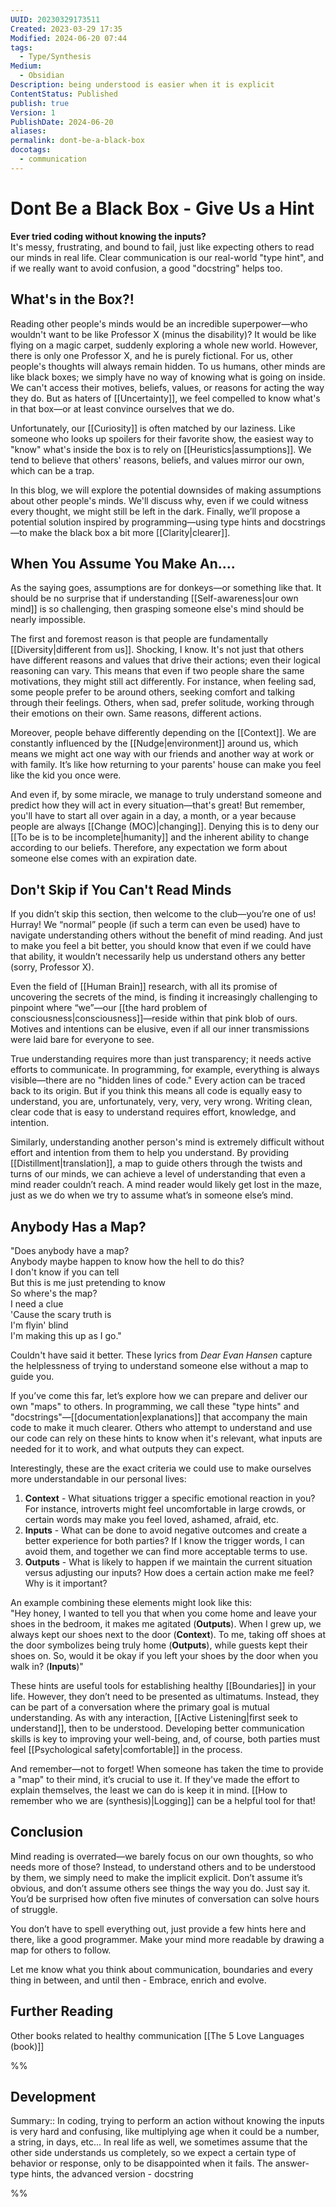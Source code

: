 ```yaml
---
UUID: 20230329173511
Created: 2023-03-29 17:35
Modified: 2024-06-20 07:44
tags:
  - Type/Synthesis
Medium:
  - Obsidian
Description: being understood is easier when it is explicit
ContentStatus: Published
publish: true
Version: 1
PublishDate: 2024-06-20
aliases: 
permalink: dont-be-a-black-box
docotags:
  - communication
---
```


# Dont Be a Black Box - Give Us a Hint

**Ever tried coding without knowing the inputs?**  
It's messy, frustrating, and bound to fail, just like expecting others to read our minds in real life. Clear communication is our real-world "type hint", and if we really want to avoid confusion, a good "docstring" helps too.

<!-- truncate -->

## What's in the Box?!

Reading other people's minds would be an incredible superpower—who wouldn't want to be like Professor X (minus the disability)? It would be like flying on a magic carpet, suddenly exploring a whole new world. However, there is only one Professor X, and he is purely fictional. For us, other people's thoughts will always remain hidden. To us humans, other minds are like black boxes; we simply have no way of knowing what is going on inside. We can't access their motives, beliefs, values, or reasons for acting the way they do. But as haters of [[Uncertainty]], we feel compelled to know what's in that box—or at least convince ourselves that we do.

Unfortunately, our [[Curiosity]] is often matched by our laziness. Like someone who looks up spoilers for their favorite show, the easiest way to "know" what's inside the box is to rely on [[Heuristics|assumptions]]. We tend to believe that others' reasons, beliefs, and values mirror our own, which can be a trap.

In this blog, we will explore the potential downsides of making assumptions about other people's minds. We'll discuss why, even if we could witness every thought, we might still be left in the dark. Finally, we’ll propose a potential solution inspired by programming—using type hints and docstrings—to make the black box a bit more [[Clarity|clearer]].

## When You Assume You Make An....

As the saying goes, assumptions are for donkeys—or something like that. It should be no surprise that if understanding [[Self-awareness|our own mind]] is so challenging, then grasping someone else's mind should be nearly impossible.

The first and foremost reason is that people are fundamentally [[Diversity|different from us]]. Shocking, I know. It's not just that others have different reasons and values that drive their actions; even their logical reasoning can vary. This means that even if two people share the same motivations, they might still act differently. For instance, when feeling sad, some people prefer to be around others, seeking comfort and talking through their feelings. Others, when sad, prefer solitude, working through their emotions on their own. Same reasons, different actions.

Moreover, people behave differently depending on the [[Context]]. We are constantly influenced by the [[Nudge|environment]] around us, which means we might act one way with our friends and another way at work or with family. It’s like how returning to your parents' house can make you feel like the kid you once were.

And even if, by some miracle, we manage to truly understand someone and predict how they will act in every situation—that's great! But remember, you'll have to start all over again in a day, a month, or a year because people are always [[Change (MOC)|changing]]. Denying this is to deny our [[To be is to be incomplete|humanity]] and the inherent ability to change according to our beliefs. Therefore, any expectation we form about someone else comes with an expiration date.

## Don't Skip if You Can't Read Minds

If you didn’t skip this section, then welcome to the club—you’re one of us! Hurray! We “normal” people (if such a term can even be used) have to navigate understanding others without the benefit of mind reading. And just to make you feel a bit better, you should know that even if we could have that ability, it wouldn’t necessarily help us understand others any better (sorry, Professor X).

Even the field of [[Human Brain]] research, with all its promise of uncovering the secrets of the mind, is finding it increasingly challenging to pinpoint where “we”—our [[the hard problem of consciousness|consciousness]]—reside within that pink blob of ours. Motives and intentions can be elusive, even if all our inner transmissions were laid bare for everyone to see.

True understanding requires more than just transparency; it needs active efforts to communicate. In programming, for example, everything is always visible—there are no "hidden lines of code." Every action can be traced back to its origin. But if you think this means all code is equally easy to understand, you are, unfortunately, very, very, very wrong. Writing clean, clear code that is easy to understand requires effort, knowledge, and intention.

Similarly, understanding another person's mind is extremely difficult without effort and intention from them to help you understand. By providing [[Distillment|translation]], a map to guide others through the twists and turns of our minds, we can achieve a level of understanding that even a mind reader couldn’t reach. A mind reader would likely get lost in the maze, just as we do when we try to assume what’s in someone else’s mind.

## Anybody Has a Map?

"Does anybody have a map?  
Anybody maybe happen to know how the hell to do this?  
I don't know if you can tell  
But this is me just pretending to know  
So where's the map?  
I need a clue  
'Cause the scary truth is  
I'm flyin' blind  
I'm making this up as I go."

Couldn't have said it better. These lyrics from *Dear Evan Hansen* capture the helplessness of trying to understand someone else without a map to guide you.

If you’ve come this far, let’s explore how we can prepare and deliver our own "maps" to others. In programming, we call these "type hints" and "docstrings"—[[documentation|explanations]] that accompany the main code to make it much clearer. Others who attempt to understand and use our code can rely on these hints to know when it's relevant, what inputs are needed for it to work, and what outputs they can expect.

Interestingly, these are the exact criteria we could use to make ourselves more understandable in our personal lives:
1. **Context** - What situations trigger a specific emotional reaction in you? For instance, introverts might feel uncomfortable in large crowds, or certain words may make you feel loved, ashamed, afraid, etc.
2. **Inputs** - What can be done to avoid negative outcomes and create a better experience for both parties? If I know the trigger words, I can avoid them, and together we can find more acceptable terms to use.
3. **Outputs** - What is likely to happen if we maintain the current situation versus adjusting our inputs? How does a certain action make me feel? Why is it important?

An example combining these elements might look like this:  
"Hey honey, I wanted to tell you that when you come home and leave your shoes in the bedroom, it makes me agitated (**Outputs**). When I grew up, we always kept our shoes next to the door (**Context**). To me, taking off shoes at the door symbolizes being truly home (**Outputs**), while guests kept their shoes on. So, would it be okay if you left your shoes by the door when you walk in? (**Inputs**)"

These hints are useful tools for establishing healthy [[Boundaries]] in your life. However, they don’t need to be presented as ultimatums. Instead, they can be part of a conversation where the primary goal is mutual understanding. As with any interaction, [[Active Listening|first seek to understand]], then to be understood. Developing better communication skills is key to improving your well-being, and, of course, both parties must feel [[Psychological safety|comfortable]] in the process.

And remember—not to forget! When someone has taken the time to provide a "map" to their mind, it’s crucial to use it. If they've made the effort to explain themselves, the least we can do is keep it in mind. [[How to remember who we are (synthesis)|Logging]] can be a helpful tool for that!

## Conclusion

Mind reading is overrated—we barely focus on our own thoughts, so who needs more of those? Instead, to understand others and to be understood by them, we simply need to make the implicit explicit. Don’t assume it’s obvious, and don’t assume others see things the way you do. Just say it. You’d be surprised how often five minutes of conversation can solve hours of struggle. 

You don’t have to spell everything out, just provide a few hints here and there, like a good programmer. Make your mind more readable by drawing a map for others to follow.

Let me know what you think about communication, boundaries and every thing in between, and until then -
Embrace, enrich and evolve.

## Further Reading
Other books related to healthy communication
[[The 5 Love Languages (book)]]

%%
## Development

Summary:: In coding, trying to perform an action without knowing the inputs is very hard and confusing, like multiplying age when it could be a number, a string, in days, etc... In real life as well, we sometimes assume that the other side understands us completely, so we expect a certain type of behavior or response, only to be disappointed when it fails. The answer- type hints, the advanced version - docstring

%%